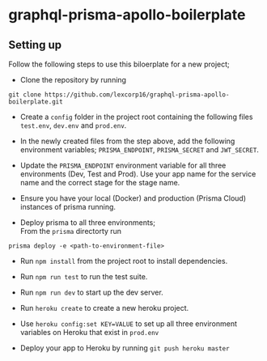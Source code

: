 # graphql-prisma-apollo-boilerplate

## Setting up
 Follow the following steps to use this biloerplate for a new project;
 
 - Clone the repository by running 
  ```
  git clone https://github.com/lexcorp16/graphql-prisma-apollo-boilerplate.git
  ```
 
 - Create a `config` folder in the project root containing the following files `test.env`, `dev.env` and `prod.env`.
 
 - In the newly created files from the step above, add the following environment variables; `PRISMA_ENDPOINT`, `PRISMA_SECRET` and `JWT_SECRET`.
 
 - Update the `PRISMA_ENDPOINT` environment variable for all three environments (Dev, Test and Prod). Use your app name for the service name and the correct stage for the stage name.
 
 - Ensure you have your local (Docker) and production (Prisma Cloud) instances of prisma running.
 
 - Deploy prisma to all three environments; <br/>  From the `prisma` directorty run 
  ```
  prisma deploy -e <path-to-environment-file>
  ```
  
 - Run `npm install` from the project root to install dependencies.
 
 - Run `npm run test` to run the test suite.
 
 - Run `npm run dev` to start up the dev server.
 
 - Run `heroku create` to create a new heroku project.
 
 - Use `heroku config:set KEY=VALUE` to set up all three environment variables on Heroku that exist in `prod.env`
 
 - Deploy your app to Heroku by running `git push heroku master`
 
